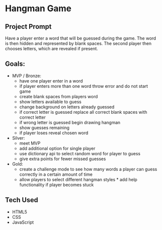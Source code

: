 # Hangman Game

## Project Prompt

Have a player enter a word that will be guessed during the game. The word is then hidden and represented by blank spaces. The second player then chooses letters, which are revealed if present.

## Goals:

- MVP / Bronze:
  - have one player enter in a word
  - if player enters more than one word throw error and do not start game
  - create blank spaces from players word
  - show letters available to guess
  - change background on letters already guessed
  - if correct letter is guessed replace all correct blank spaces with correct letter
  - if wrong letter is guessed begin drawing hangman
  - show guesses remaining
  - if player loses reveal chosen word
- Silver:
  - meet MVP
  - add additional option for single player
  - use dictionary api to select random word for player to guess
  - give extra points for fewer missed guesses
- Gold:
  - create a challenge mode to see how many words a player can guess correctly in a certain amount of time
  - allow players to select different hangman styles \* add help functionality if player becomes stuck

## Tech Used

- HTML5
- CSS
- JavaScript